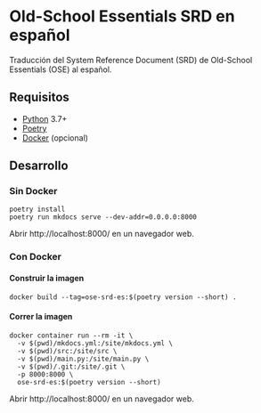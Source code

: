 # Old-School Essentials SRD en español
Traducción del System Reference Document (SRD) de Old-School Essentials (OSE) al español.

## Requisitos

* [Python](https://www.python.org/) 3.7+
* [Poetry](https://python-poetry.org/)
* [Docker](https://www.docker.com/) (opcional)

## Desarrollo

### Sin Docker

```
poetry install
poetry run mkdocs serve --dev-addr=0.0.0.0:8000
```

Abrir http://localhost:8000/ en un navegador web.


### Con Docker

#### Construir la imagen

```
docker build --tag=ose-srd-es:$(poetry version --short) .
```

#### Correr la imagen

```
docker container run --rm -it \
  -v $(pwd)/mkdocs.yml:/site/mkdocs.yml \
  -v $(pwd)/src:/site/src \
  -v $(pwd)/main.py:/site/main.py \
  -v $(pwd)/.git:/site/.git \
  -p 8000:8000 \
  ose-srd-es:$(poetry version --short)
```

Abrir http://localhost:8000/ en un navegador web.
